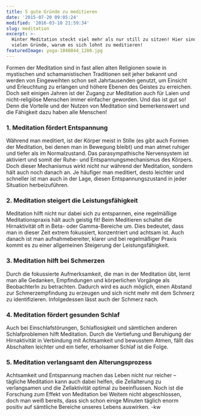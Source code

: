 ```yaml
---
title: 5 gute Gründe zu meditieren
date: '2015-07-20 09:05:24'
modified: '2016-03-10 21:59:34'
slug: meditation
excerpt: >-
  Hinter Meditation steckt viel mehr als nur still zu sitzen! Hier sind 5 der
  vielen Gründe, warum es sich lohnt zu meditieren!
featuredImage: yoga-1040844_1280.jpg
---
```


Formen der Meditation sind in fast allen alten Religionen sowie in mystischen und schamanistischen Traditionen seit jeher bekannt und werden von Eingeweihten schon seit Jahrtausenden genutzt, um Einsicht und Erleuchtung zu erlangen und höhere Ebenen des Geistes zu erreichen. Doch seit einigen Jahren ist der Zugang zur Meditation auch für Laien und nicht-religiöse Menschen immer einfacher geworden. Und das ist gut so! Denn die Vorteile und der Nutzen von Meditation sind bemerkenswert und die Fähigkeit dazu haben alle Menschen!

### 1\. Meditation fördert Entspannung

Während man meditiert, ist der Körper meist in Stille (es gibt auch Formen der Meditation, bei denen man in Bewegung bleibt) und man atmet ruhiger und tiefer als im Normalzustand. Das parasympathische Nervensystem ist aktiviert und somit der Ruhe- und Entspannungsmechanismus des Körpers. Doch dieser Mechanismus wirkt nicht nur während der Meditation, sondern hält auch noch danach an. Je häufiger man meditiert, desto leichter und schneller ist man auch in der Lage, diesen Entspannungszustand in jeder Situation herbeizuführen.

### 2\. Meditation steigert die Leistungsfähigkeit

Meditation hilft nicht nur dabei sich zu entspannen, eine regelmäßige Meditationspraxis hält auch geistig fit! Beim Meditieren schaltet die Hirnaktivität oft in Beta- oder Gamma-Bereiche um. Dies bedeutet, dass man in dieser Zeit extrem fokussiert, konzentriert und achtsam ist. Auch danach ist man aufnahmebereiter, klarer und bei regelmäßiger Praxis kommt es zu einer allgemeinen Steigerung der Leistungsfähigkeit.

### 3\. Meditation hilft bei Schmerzen

Durch die fokussierte Aufmerksamkeit, die man in der Meditation übt, lernt man alle Gedanken, Empfindungen und körperlichen Vorgänge als BeobachterIn zu betrachten. Dadurch wird es auch möglich, einen Abstand zur Schmerzempfindung zu erzeugen und sich nicht mehr mit dem Schmerz zu identifizieren. Infolgedessen lässt auch der Schmerz nach.

### 4\. Meditation fördert gesunden Schlaf

Auch bei Einschlafstörungen, Schlaflosigkeit und sämtlichen anderen Schlafproblemen hilft Meditation. Durch die Vertiefung und Beruhigung der Hirnaktivität in Verbindung mit Achtsamkeit und bewusstem Atmen, fällt das Abschalten leichter und ein tiefer, erholsamer Schlaf ist die Folge.

### 5\. Meditation verlangsamt den Alterungsprozess

Achtsamkeit und Entspannung machen das Leben nicht nur reicher – tägliche Meditation kann auch dabei helfen, die Zellalterung zu verlangsamen und die Zellaktivität optimal zu beeinflussen. Noch ist die Forschung zum Effekt von Meditation bei Weitem nicht abgeschlossen, doch man weiß bereits, dass sich schon einige Minuten täglich enorm positiv auf sämtliche Bereiche unseres Lebens auswirken. -kw [<!-- Image removed (no copyright): Meditation1-640x400.jpg -->](https://www.veganblatt.com/i/Meditation1.jpg)
